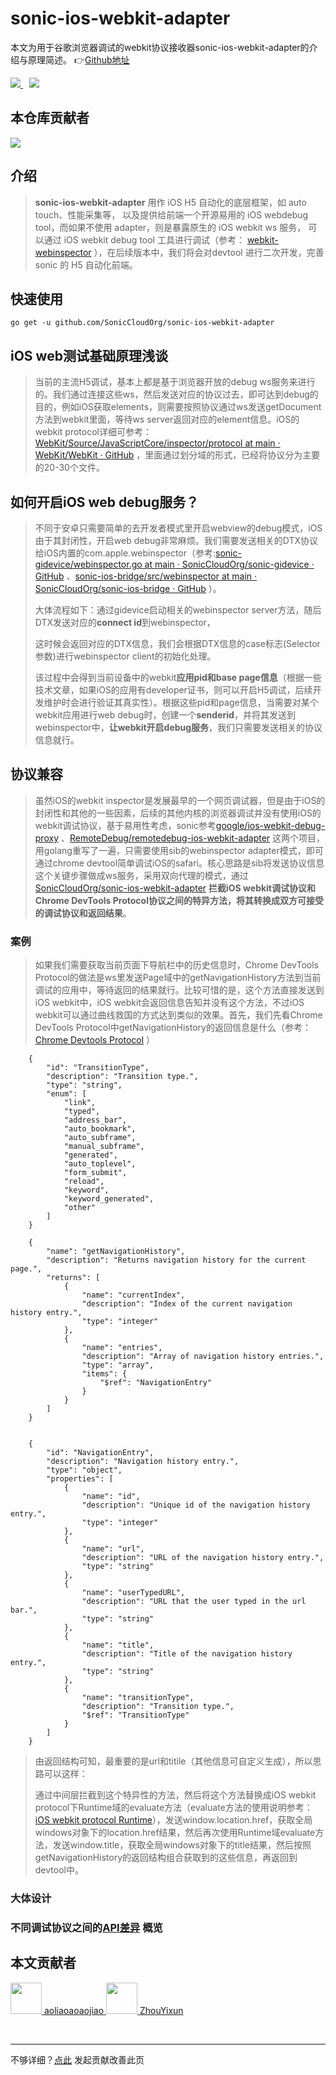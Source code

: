 # sonic-ios-webkit-adapter

本文为用于谷歌浏览器调试的webkit协议接收器sonic-ios-webkit-adapter的介绍与原理简述。 👉[Github地址](https://github.com/SonicCloudOrg/sonic-ios-webkit-adapter)

<a href="#">  
<img src="https://img.shields.io/github/stars/SonicCloudOrg/sonic-ios-webkit-adapter?style=social">
<img style="margin-left:10px" src="https://img.shields.io/github/forks/SonicCloudOrg/sonic-ios-webkit-adapter?style=social">
</a>

## 本仓库贡献者

<a href="https://github.com/SonicCloudOrg/sonic-ios-webkit-adapter/graphs/contributors">
  <img src="https://contrib.rocks/image?repo=SonicCloudOrg/sonic-ios-webkit-adapter" />
</a>

## 介绍

> **sonic-ios-webkit-adapter** 用作 iOS H5 自动化的底层框架，如 auto touch、性能采集等，
> 以及提供给前端一个开源易用的 iOS webdebug tool，而如果不使用 adapter，则是暴露原生的 iOS webkit ws 服务，
> 可以通过 iOS webkit debug tool 工具进行调试（参考： [webkit-webinspector](https://github.com/p0358/webkit-webinspector) ），在后续版本中，我们将会对devtool 进行二次开发，完善 sonic 的 H5 自动化前端。

## 快速使用

```
go get -u github.com/SonicCloudOrg/sonic-ios-webkit-adapter
```

## iOS web测试基础原理浅谈

> 当前的主流H5调试，基本上都是基于浏览器开放的debug ws服务来进行的。我们通过连接这些ws，然后发送对应的协议过去，即可达到debug的目的，例如iOS获取elements，则需要按照协议通过ws发送getDocument方法到webkit里面，等待ws server返回对应的element信息。iOS的webkit protocol详细可参考：[WebKit/Source/JavaScriptCore/inspector/protocol at main · WebKit/WebKit · GitHub](https://github.com/WebKit/webkit/tree/main/Source/JavaScriptCore/inspector/protocol) ，里面通过划分域的形式，已经将协议分为主要的20-30个文件。

## 如何开启iOS web debug服务？

> 不同于安卓只需要简单的去开发者模式里开启webview的debug模式，iOS由于其封闭性，开启web debug非常麻烦。我们需要发送相关的DTX协议给iOS内置的com.apple.webinspector（参考:[sonic-gidevice/webinspector.go at main · SonicCloudOrg/sonic-gidevice · GitHub](https://github.com/SonicCloudOrg/sonic-gidevice/blob/main/webinspector.go) 、[sonic-ios-bridge/src/webinspector at main · SonicCloudOrg/sonic-ios-bridge · GitHub](https://github.com/SonicCloudOrg/sonic-ios-bridge/tree/main/src/webinspector) ）。
> 
> 大体流程如下：通过gidevice启动相关的webinspector server方法，随后DTX发送对应的**connect id**到webinspector，
> 
> 这时候会返回对应的DTX信息，我们会根据DTX信息的case标志(Selector参数)进行webinspector client的初始化处理。
> 
> 该过程中会得到当前设备中的webkit**应用pid和base page信息**（根据一些技术文章，如果iOS的应用有developer证书，则可以开启H5调试，后续开发维护时会进行验证其真实性）。根据这些pid和page信息，当需要对某个webkit应用进行web debug时，创建一个**senderid**，并将其发送到webinspector中，**让webkit开启debug服务**，我们只需要发送相关的协议信息就行。

## 协议兼容

> 虽然iOS的webkit inspector是发展最早的一个网页调试器，但是由于iOS的封闭性和其他的一些因素，后续的其他内核的浏览器调试并没有使用iOS的webkit调试协议，基于易用性考虑，sonic参考[google/ios-webkit-debug-proxy](https://github.com/google/ios-webkit-debug-proxy) 、[RemoteDebug/remotedebug-ios-webkit-adapter](https://github.com/RemoteDebug/remotedebug-ios-webkit-adapter) 这两个项目，用golang重写了一遍，只需要使用sib的webinspector adapter模式，即可通过chrome devtool简单调试iOS的safari。核心思路是sib将发送协议信息这个关键步骤做成ws服务，采用双向代理的模式，通过[SonicCloudOrg/sonic-ios-webkit-adapter](https://github.com/SonicCloudOrg/sonic-ios-webkit-adapter) **拦截iOS webkit调试协议和Chrome DevTools Protocol协议之间的特异方法，将其转换成双方可接受的调试协议和返回结果**。

### 案例

> 如果我们需要获取当前页面下导航栏中的历史信息时，Chrome DevTools Protocol的做法是ws里发送Page域中的getNavigationHistory方法到当前调试的应用中，等待返回的结果就行。比较可惜的是，这个方法直接发送到iOS webkit中，iOS webkit会返回信息告知并没有这个方法，不过iOS webkit可以通过曲线救国的方式达到类似的效果。首先，我们先看Chrome DevTools Protocol中getNavigationHistory的返回信息是什么（参考：[Chrome Devtools Protocol](https://github.com/ChromeDevTools/devtools-protocol/blob/master/json/browser_protocol.json) ）
```
    {
        "id": "TransitionType",
        "description": "Transition type.",
        "type": "string",
        "enum": [
            "link",
            "typed",
            "address_bar",
            "auto_bookmark",
            "auto_subframe",
            "manual_subframe",
            "generated",
            "auto_toplevel",
            "form_submit",
            "reload",
            "keyword",
            "keyword_generated",
            "other"
        ]
    }
    
    {
        "name": "getNavigationHistory",
        "description": "Returns navigation history for the current page.",
        "returns": [
            {
                "name": "currentIndex",
                "description": "Index of the current navigation history entry.",
                "type": "integer"
            },
            {
                "name": "entries",
                "description": "Array of navigation history entries.",
                "type": "array",
                "items": {
                    "$ref": "NavigationEntry"
                }
            }
        ]
    }
    
    
    {
        "id": "NavigationEntry",
        "description": "Navigation history entry.",
        "type": "object",
        "properties": [
            {
                "name": "id",
                "description": "Unique id of the navigation history entry.",
                "type": "integer"
            },
            {
                "name": "url",
                "description": "URL of the navigation history entry.",
                "type": "string"
            },
            {
                "name": "userTypedURL",
                "description": "URL that the user typed in the url bar.",
                "type": "string"
            },
            {
                "name": "title",
                "description": "Title of the navigation history entry.",
                "type": "string"
            },
            {
                "name": "transitionType",
                "description": "Transition type.",
                "$ref": "TransitionType"
            }
        ]
    }
```
> 由返回结构可知，最重要的是url和titile（其他信息可自定义生成），所以思路可以这样：
> 
> 通过中间层拦截到这个特异性的方法，然后将这个方法替换成iOS webkit protocol下Runtime域的evaluate方法（evaluate方法的使用说明参考：[iOS webkit protocol Runtime](https://github.com/WebKit/WebKit/blob/main/Source/JavaScriptCore/inspector/protocol/Runtime.json)），发送window.location.href，获取全局windows对象下的location.href结果，然后再次使用Runtime域evaluate方法，发送window.title，获取全局windows对象下的title结果，然后按照getNavigationHistory的返回结构组合获取到的这些信息，再返回到devtool中。

### 大体设计

> <el-image hide-on-click-modal src="https://sonic-record-hongkong.oss-cn-hongkong.aliyuncs.com/siwa-design.png" :preview-src-list="['https://sonic-record-hongkong.oss-cn-hongkong.aliyuncs.com/siwa-design.png']" style="width: 80%"/>

### 不同调试协议之间的[API差异](http://compatibility.remotedebug.org/) 概览

> <el-image hide-on-click-modal src="https://sonic-record-hongkong.oss-cn-hongkong.aliyuncs.com/siwa-api-diff.png" :preview-src-list="['https://sonic-record-hongkong.oss-cn-hongkong.aliyuncs.com/siwa-api-diff.png']" style="width: 90%"/>

## 本文贡献者

<div class="cont">
<a href="https://github.com/aoliaoaoaojiao" target="_blank">
<img src="https://avatars.githubusercontent.com/u/53102695?v=4" width="50"/>
<span>aoliaoaoaojiao</span>
</a>
<a href="https://github.com/ZhouYixun" target="_blank">
<img src="https://avatars.githubusercontent.com/u/56339314?v=4" width="50"/>
<span>ZhouYixun</span>
</a>
</div>


&nbsp; &nbsp;
***
不够详细？[点此](https://github.com/SonicCloudOrg/sonic-offical-website/edit/main/src/markdown/siwa/re-siwa.md) 发起贡献改善此页
